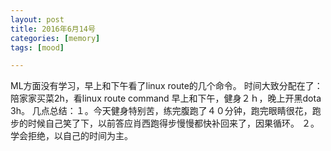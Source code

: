 ```yaml
---
layout: post
title: 2016年6月14号
categories: [memory]
tags: [mood]

---
```


ML方面没有学习，早上和下午看了linux route的几个命令。
时间大致分配在了：陪家家买菜2h，看linux route command 早上和下午，健身２ｈ，晚上开黑dota 3h。
几点总结：１。今天健身特别苦，练完腹跑了４０分钟，跑完眼睛很花，跑步的时候自己笑了下，以前答应肖西跑得步慢慢都快补回来了，因果循环。
２。学会拒绝，以自己的时间为主。

